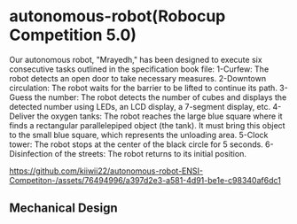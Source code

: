 # autonomous-robot(Robocup Competition 5.0)
Our autonomous robot, "Mrayedh," has been designed to execute six consecutive tasks outlined in the specification book file:
1-Curfew:
The robot detects an open door to take necessary measures.
2-Downtown circulation:
The robot waits for the barrier to be lifted to continue its path.
3-Guess the number:
The robot detects the number of cubes and displays the detected number using LEDs, an LCD display, a 7-segment display, etc.
4-Deliver the oxygen tanks:
The robot reaches the large blue square where it finds a rectangular parallelepiped object (the tank). It must bring this object to the small blue square, which represents the unloading area.
5-Clock tower:
The robot stops at the center of the black circle for 5 seconds.
6-Disinfection of the streets:
The robot returns to its initial position.


https://github.com/kiiwii22/autonomous-robot-ENSI-Competiton-/assets/76494996/a397d2e3-a581-4d91-be1e-c98340af6dc1

## Mechanical Design
